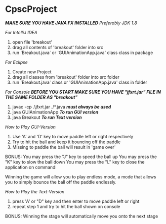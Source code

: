 # CpscProject

***MAKE SURE YOU HAVE JAVA FX INSTALLED***
*Preferably JDK 1.8*

*For IntelliJ IDEA*

1. open file 'breakout'
2. drag all contents of 'breakout' folder into src
3. run 'Breakout.java' or 'GUIAnimationApp.java' class class in package


*For Eclipse*

1. Create new Project
2. drag all classes from 'breakout' folder into src folder
3. run 'Breakout.java' class or 'GUIAnimationApp.java' class in folder

*For Console*
***BEFORE YOU START MAKE SURE YOU HAVE "jfxrt.jar" FILE IN THE SAME FOLDER AS "breakout"***
1) javac -cp .\jfxrt.jar ./*.java        ***must always be used***
2) java GUIAnimationApp                  ***To run GUI version***
3) java Breakout                         ***To run Text version***



*How to Play GUI-Version*
1. Use 'A' and 'D' key to move paddle left or right respectively
2. Try to hit the ball and keep it bouncing off the paddle
3. Missing to paddle the ball will result in 'game over'

BONUS:
You may press the "J" key to speed the ball up
You may press the "K" key to slow the ball down
You may press the "L" key to close the application on command

Winning the game will allow you to play endless mode, a mode that allows you to simply bounce the ball off the paddle endlessly.

*How to Play the Text-Version*
1. press 'A' or "D" key and then enter to move paddle left or right
2. repeat step 1 and try to hit the ball shown on console

BONUS:
Winning the stage will automatically move you onto the next stage

